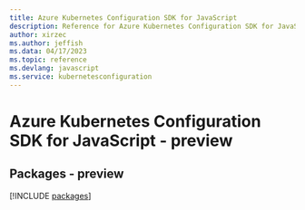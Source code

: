 ```yaml
---
title: Azure Kubernetes Configuration SDK for JavaScript
description: Reference for Azure Kubernetes Configuration SDK for JavaScript
author: xirzec
ms.author: jeffish
ms.data: 04/17/2023
ms.topic: reference
ms.devlang: javascript
ms.service: kubernetesconfiguration
---
```

# Azure Kubernetes Configuration SDK for JavaScript - preview
## Packages - preview
[!INCLUDE [packages](kubernetes-configuration-index.md)]